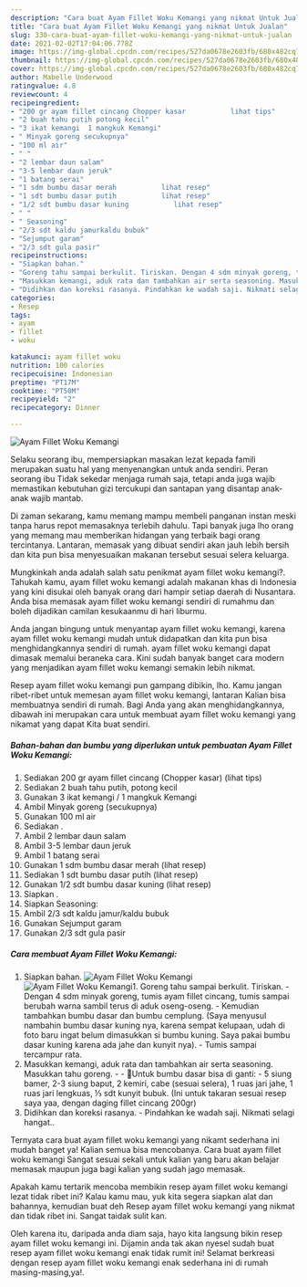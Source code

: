 ```yaml
---
description: "Cara buat Ayam Fillet Woku Kemangi yang nikmat Untuk Jualan"
title: "Cara buat Ayam Fillet Woku Kemangi yang nikmat Untuk Jualan"
slug: 330-cara-buat-ayam-fillet-woku-kemangi-yang-nikmat-untuk-jualan
date: 2021-02-02T17:04:06.778Z
image: https://img-global.cpcdn.com/recipes/527da0678e2603fb/680x482cq70/ayam-fillet-woku-kemangi-foto-resep-utama.jpg
thumbnail: https://img-global.cpcdn.com/recipes/527da0678e2603fb/680x482cq70/ayam-fillet-woku-kemangi-foto-resep-utama.jpg
cover: https://img-global.cpcdn.com/recipes/527da0678e2603fb/680x482cq70/ayam-fillet-woku-kemangi-foto-resep-utama.jpg
author: Mabelle Underwood
ratingvalue: 4.8
reviewcount: 4
recipeingredient:
- "200 gr ayam fillet cincang Chopper kasar           lihat tips"
- "2 buah tahu putih potong kecil"
- "3 ikat kemangi  1 mangkuk Kemangi"
- " Minyak goreng secukupnya"
- "100 ml air"
- " "
- "2 lembar daun salam"
- "3-5 lembar daun jeruk"
- "1 batang serai"
- "1 sdm bumbu dasar merah           lihat resep"
- "1 sdt bumbu dasar putih           lihat resep"
- "1/2 sdt bumbu dasar kuning           lihat resep"
- " "
- " Seasoning"
- "2/3 sdt kaldu jamurkaldu bubuk"
- "Sejumput garam"
- "2/3 sdt gula pasir"
recipeinstructions:
- "Siapkan bahan."
- "Goreng tahu sampai berkulit. Tiriskan. Dengan 4 sdm minyak goreng, tumis ayam fillet cincang, tumis sampai berubah warna sambil terus di aduk oseng-oseng. Kemudian tambahkan bumbu dasar dan bumbu cemplung. (Saya menyusul nambahin bumbu dasar kuning nya, karena sempat kelupaan, udah di foto baru ingat belum dimasukkan si bumbu kuning. Saya pakai bumbu dasar kuning karena ada jahe dan kunyit nya). Tumis sampai tercampur rata."
- "Masukkan kemangi, aduk rata dan tambahkan air serta seasoning. Masukkan tahu goreng.  🌺Untuk bumbu dasar bisa di ganti: 5 siung bamer, 2-3 siung baput, 2 kemiri, cabe (sesuai selera), 1 ruas jari jahe, 1 ruas jari lengkuas, ⅓ sdt kunyit bubuk. (Ini untuk takaran sesuai resep saya yaa, dengan daging fillet cincang 200gr)"
- "Didihkan dan koreksi rasanya. Pindahkan ke wadah saji. Nikmati selagi hangat.."
categories:
- Resep
tags:
- ayam
- fillet
- woku

katakunci: ayam fillet woku 
nutrition: 100 calories
recipecuisine: Indonesian
preptime: "PT17M"
cooktime: "PT50M"
recipeyield: "2"
recipecategory: Dinner

---
```



![Ayam Fillet Woku Kemangi](https://img-global.cpcdn.com/recipes/527da0678e2603fb/680x482cq70/ayam-fillet-woku-kemangi-foto-resep-utama.jpg)

Selaku seorang ibu, mempersiapkan masakan lezat kepada famili merupakan suatu hal yang menyenangkan untuk anda sendiri. Peran seorang ibu Tidak sekedar menjaga rumah saja, tetapi anda juga wajib memastikan kebutuhan gizi tercukupi dan santapan yang disantap anak-anak wajib mantab.

Di zaman  sekarang, kamu memang mampu membeli panganan instan meski tanpa harus repot memasaknya terlebih dahulu. Tapi banyak juga lho orang yang memang mau memberikan hidangan yang terbaik bagi orang tercintanya. Lantaran, memasak yang dibuat sendiri akan jauh lebih bersih dan kita pun bisa menyesuaikan makanan tersebut sesuai selera keluarga. 



Mungkinkah anda adalah salah satu penikmat ayam fillet woku kemangi?. Tahukah kamu, ayam fillet woku kemangi adalah makanan khas di Indonesia yang kini disukai oleh banyak orang dari hampir setiap daerah di Nusantara. Anda bisa memasak ayam fillet woku kemangi sendiri di rumahmu dan boleh dijadikan camilan kesukaanmu di hari liburmu.

Anda jangan bingung untuk menyantap ayam fillet woku kemangi, karena ayam fillet woku kemangi mudah untuk didapatkan dan kita pun bisa menghidangkannya sendiri di rumah. ayam fillet woku kemangi dapat dimasak memalui beraneka cara. Kini sudah banyak banget cara modern yang menjadikan ayam fillet woku kemangi semakin lebih nikmat.

Resep ayam fillet woku kemangi pun gampang dibikin, lho. Kamu jangan ribet-ribet untuk memesan ayam fillet woku kemangi, lantaran Kalian bisa membuatnya sendiri di rumah. Bagi Anda yang akan menghidangkannya, dibawah ini merupakan cara untuk membuat ayam fillet woku kemangi yang nikamat yang dapat Kita buat sendiri.

<!--inarticleads1-->

##### Bahan-bahan dan bumbu yang diperlukan untuk pembuatan Ayam Fillet Woku Kemangi:

1. Sediakan 200 gr ayam fillet cincang (Chopper kasar)           (lihat tips)
1. Sediakan 2 buah tahu putih, potong kecil
1. Gunakan 3 ikat kemangi / 1 mangkuk Kemangi
1. Ambil  Minyak goreng (secukupnya)
1. Gunakan 100 ml air
1. Sediakan  .
1. Ambil 2 lembar daun salam
1. Ambil 3-5 lembar daun jeruk
1. Ambil 1 batang serai
1. Gunakan 1 sdm bumbu dasar merah           (lihat resep)
1. Sediakan 1 sdt bumbu dasar putih           (lihat resep)
1. Gunakan 1/2 sdt bumbu dasar kuning           (lihat resep)
1. Siapkan  .
1. Siapkan  Seasoning:
1. Ambil 2/3 sdt kaldu jamur/kaldu bubuk
1. Gunakan Sejumput garam
1. Gunakan 2/3 sdt gula pasir




<!--inarticleads2-->

##### Cara membuat Ayam Fillet Woku Kemangi:

1. Siapkan bahan.
<img src="https://img-global.cpcdn.com/steps/0b587ab145e8333a/160x128cq70/ayam-fillet-woku-kemangi-langkah-memasak-1-foto.jpg" alt="Ayam Fillet Woku Kemangi"><img src="https://img-global.cpcdn.com/steps/f68416337d470206/160x128cq70/ayam-fillet-woku-kemangi-langkah-memasak-1-foto.jpg" alt="Ayam Fillet Woku Kemangi">1. Goreng tahu sampai berkulit. Tiriskan. - Dengan 4 sdm minyak goreng, tumis ayam fillet cincang, tumis sampai berubah warna sambil terus di aduk oseng-oseng. - Kemudian tambahkan bumbu dasar dan bumbu cemplung. (Saya menyusul nambahin bumbu dasar kuning nya, karena sempat kelupaan, udah di foto baru ingat belum dimasukkan si bumbu kuning. Saya pakai bumbu dasar kuning karena ada jahe dan kunyit nya). - Tumis sampai tercampur rata.
1. Masukkan kemangi, aduk rata dan tambahkan air serta seasoning. Masukkan tahu goreng. -  - 🌺Untuk bumbu dasar bisa di ganti: - 5 siung bamer, 2-3 siung baput, 2 kemiri, cabe (sesuai selera), 1 ruas jari jahe, 1 ruas jari lengkuas, ⅓ sdt kunyit bubuk. (Ini untuk takaran sesuai resep saya yaa, dengan daging fillet cincang 200gr)
1. Didihkan dan koreksi rasanya. - Pindahkan ke wadah saji. Nikmati selagi hangat..




Ternyata cara buat ayam fillet woku kemangi yang nikamt sederhana ini mudah banget ya! Kalian semua bisa mencobanya. Cara buat ayam fillet woku kemangi Sangat sesuai sekali untuk kalian yang baru akan belajar memasak maupun juga bagi kalian yang sudah jago memasak.

Apakah kamu tertarik mencoba membikin resep ayam fillet woku kemangi lezat tidak ribet ini? Kalau kamu mau, yuk kita segera siapkan alat dan bahannya, kemudian buat deh Resep ayam fillet woku kemangi yang nikmat dan tidak ribet ini. Sangat taidak sulit kan. 

Oleh karena itu, daripada anda diam saja, hayo kita langsung bikin resep ayam fillet woku kemangi ini. Dijamin anda tak akan nyesel sudah buat resep ayam fillet woku kemangi enak tidak rumit ini! Selamat berkreasi dengan resep ayam fillet woku kemangi enak sederhana ini di rumah masing-masing,ya!.

